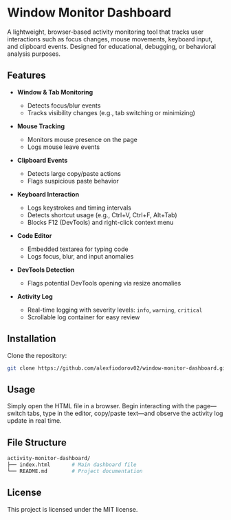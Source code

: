 # Window Monitor Dashboard

A lightweight, browser-based activity monitoring tool that tracks user interactions such as focus changes, mouse movements, keyboard input, and clipboard events. Designed for educational, debugging, or behavioral analysis purposes.

## Features

- **Window & Tab Monitoring**
  - Detects focus/blur events
  - Tracks visibility changes (e.g., tab switching or minimizing)

- **Mouse Tracking**
  - Monitors mouse presence on the page
  - Logs mouse leave events

- **Clipboard Events**
  - Detects large copy/paste actions
  - Flags suspicious paste behavior

- **Keyboard Interaction**
  - Logs keystrokes and timing intervals
  - Detects shortcut usage (e.g., Ctrl+V, Ctrl+F, Alt+Tab)
  - Blocks F12 (DevTools) and right-click context menu

- **Code Editor**
  - Embedded textarea for typing code
  - Logs focus, blur, and input anomalies

- **DevTools Detection**
  - Flags potential DevTools opening via resize anomalies

- **Activity Log**
  - Real-time logging with severity levels: `info`, `warning`, `critical`
  - Scrollable log container for easy review

## Installation

Clone the repository:

```zsh
git clone https://github.com/alexfiodorov02/window-monitor-dashboard.git
```
## Usage

Simply open the HTML file in a browser. Begin interacting with the page—switch tabs, type in the editor, copy/paste text—and observe the activity log update in real time.

## File Structure

```zsh
activity-monitor-dashboard/
├── index.html       # Main dashboard file
└── README.md        # Project documentation
```

## License
This project is licensed under the MIT license.